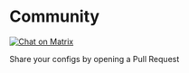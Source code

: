 # Community

[![Chat on Matrix](https://matrix.to/img/matrix-badge.svg)](https://matrix.to/#/#Gradience:matrix.org)

Share your configs by opening a Pull Request
